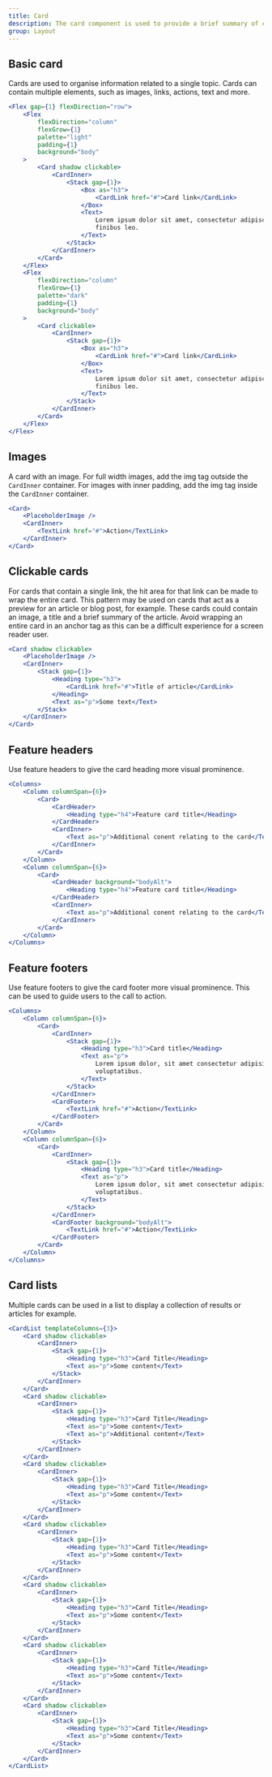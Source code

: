 ```yaml
---
title: Card
description: The card component is used to provide a brief summary of content or a task, often with a link to more detail. Cards are frequently displayed alongside other cards to group related content or tasks.
group: Layout
---
```


## Basic card

Cards are used to organise information related to a single topic. Cards can contain multiple elements, such as images, links, actions, text and more.

```jsx live
<Flex gap={1} flexDirection="row">
	<Flex
		flexDirection="column"
		flexGrow={1}
		palette="light"
		padding={1}
		background="body"
	>
		<Card shadow clickable>
			<CardInner>
				<Stack gap={1}>
					<Box as="h3">
						<CardLink href="#">Card link</CardLink>
					</Box>
					<Text>
						Lorem ipsum dolor sit amet, consectetur adipiscing elit. Cras non
						finibus leo.
					</Text>
				</Stack>
			</CardInner>
		</Card>
	</Flex>
	<Flex
		flexDirection="column"
		flexGrow={1}
		palette="dark"
		padding={1}
		background="body"
	>
		<Card clickable>
			<CardInner>
				<Stack gap={1}>
					<Box as="h3">
						<CardLink href="#">Card link</CardLink>
					</Box>
					<Text>
						Lorem ipsum dolor sit amet, consectetur adipiscing elit. Cras non
						finibus leo.
					</Text>
				</Stack>
			</CardInner>
		</Card>
	</Flex>
</Flex>
```

## Images

A card with an image. For full width images, add the img tag outside the `CardInner` container. For images with inner padding, add the img tag inside the `CardInner` container.

```jsx live
<Card>
	<PlaceholderImage />
	<CardInner>
		<TextLink href="#">Action</TextLink>
	</CardInner>
</Card>
```

## Clickable cards

For cards that contain a single link, the hit area for that link can be made to wrap the entire card. This pattern may be used on cards that act as a preview for an article or blog post, for example. These cards could contain an image, a title and a brief summary of the article. Avoid wrapping an entire card in an anchor tag as this can be a difficult experience for a screen reader user.

```jsx live
<Card shadow clickable>
	<PlaceholderImage />
	<CardInner>
		<Stack gap={1}>
			<Heading type="h3">
				<CardLink href="#">Title of article</CardLink>
			</Heading>
			<Text as="p">Some text</Text>
		</Stack>
	</CardInner>
</Card>
```

## Feature headers

Use feature headers to give the card heading more visual prominence.

```jsx live
<Columns>
	<Column columnSpan={6}>
		<Card>
			<CardHeader>
				<Heading type="h4">Feature card title</Heading>
			</CardHeader>
			<CardInner>
				<Text as="p">Additional conent relating to the card</Text>
			</CardInner>
		</Card>
	</Column>
	<Column columnSpan={6}>
		<Card>
			<CardHeader background="bodyAlt">
				<Heading type="h4">Feature card title</Heading>
			</CardHeader>
			<CardInner>
				<Text as="p">Additional conent relating to the card</Text>
			</CardInner>
		</Card>
	</Column>
</Columns>
```

## Feature footers

Use feature footers to give the card footer more visual prominence. This can be used to guide users to the call to action.

```jsx live
<Columns>
	<Column columnSpan={6}>
		<Card>
			<CardInner>
				<Stack gap={1}>
					<Heading type="h3">Card title</Heading>
					<Text as="p">
						Lorem ipsum dolor, sit amet consectetur adipisicing elit. In,
						voluptatibus.
					</Text>
				</Stack>
			</CardInner>
			<CardFooter>
				<TextLink href="#">Action</TextLink>
			</CardFooter>
		</Card>
	</Column>
	<Column columnSpan={6}>
		<Card>
			<CardInner>
				<Stack gap={1}>
					<Heading type="h3">Card title</Heading>
					<Text as="p">
						Lorem ipsum dolor, sit amet consectetur adipisicing elit. In,
						voluptatibus.
					</Text>
				</Stack>
			</CardInner>
			<CardFooter background="bodyAlt">
				<TextLink href="#">Action</TextLink>
			</CardFooter>
		</Card>
	</Column>
</Columns>
```

## Card lists

Multiple cards can be used in a list to display a collection of results or articles for example.

```jsx live
<CardList templateColumns={3}>
	<Card shadow clickable>
		<CardInner>
			<Stack gap={1}>
				<Heading type="h3">Card Title</Heading>
				<Text as="p">Some content</Text>
			</Stack>
		</CardInner>
	</Card>
	<Card shadow clickable>
		<CardInner>
			<Stack gap={1}>
				<Heading type="h3">Card Title</Heading>
				<Text as="p">Some content</Text>
				<Text as="p">Additional content</Text>
			</Stack>
		</CardInner>
	</Card>
	<Card shadow clickable>
		<CardInner>
			<Stack gap={1}>
				<Heading type="h3">Card Title</Heading>
				<Text as="p">Some content</Text>
			</Stack>
		</CardInner>
	</Card>
	<Card shadow clickable>
		<CardInner>
			<Stack gap={1}>
				<Heading type="h3">Card Title</Heading>
				<Text as="p">Some content</Text>
			</Stack>
		</CardInner>
	</Card>
	<Card shadow clickable>
		<CardInner>
			<Stack gap={1}>
				<Heading type="h3">Card Title</Heading>
				<Text as="p">Some content</Text>
			</Stack>
		</CardInner>
	</Card>
	<Card shadow clickable>
		<CardInner>
			<Stack gap={1}>
				<Heading type="h3">Card Title</Heading>
				<Text as="p">Some content</Text>
			</Stack>
		</CardInner>
	</Card>
	<Card shadow clickable>
		<CardInner>
			<Stack gap={1}>
				<Heading type="h3">Card Title</Heading>
				<Text as="p">Some content</Text>
			</Stack>
		</CardInner>
	</Card>
</CardList>
```
